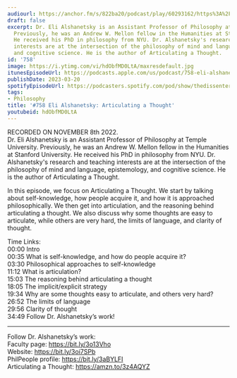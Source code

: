 ```yaml
---
audiourl: https://anchor.fm/s/822ba20/podcast/play/60293162/https%3A%2F%2Fd3ctxlq1ktw2nl.cloudfront.net%2Fstaging%2F2022-10-8%2Fb419ff9a-3baa-0848-4b3f-40605dbfe128.m4a
draft: false
excerpt: Dr. Eli Alshanetsky is an Assistant Professor of Philosophy at Temple University.
  Previously, he was an Andrew W. Mellon fellow in the Humanities at Stanford University.
  He received his PhD in philosophy from NYU. Dr. Alshanetsky's research and teaching
  interests are at the intersection of the philosophy of mind and language, epistemology,
  and cognitive science. He is the author of Articulating a Thought.
id: '758'
image: https://i.ytimg.com/vi/hdObfMD0LtA/maxresdefault.jpg
itunesEpisodeUrl: https://podcasts.apple.com/us/podcast/758-eli-alshanetsky-articulating-a-thought/id1451347236?i=1000605057252&uo=4
publishDate: 2023-03-20
spotifyEpisodeUrl: https://podcasters.spotify.com/pod/show/thedissenter/episodes/758-Eli-Alshanetsky-Articulating-a-Thought-e1qegja
tags:
- Philosophy
title: '#758 Eli Alshanetsky: Articulating a Thought'
youtubeid: hdObfMD0LtA
---
```

<div class="timelinks">

RECORDED ON NOVEMBER 8th 2022.  
Dr. Eli Alshanetsky is an Assistant Professor of Philosophy at Temple University. Previously, he was an Andrew W. Mellon fellow in the Humanities at Stanford University. He received his PhD in philosophy from NYU. Dr. Alshanetsky's research and teaching interests are at the intersection of the philosophy of mind and language, epistemology, and cognitive science. He is the author of Articulating a Thought.

In this episode, we focus on Articulating a Thought. We start by talking about self-knowledge, how people acquire it, and how it is approached philosophically. We then get into articulation, and the reasoning behind articulating a thought. We also discuss why some thoughts are easy to articulate, while others are very hard, the limits of language, and clarity of thought.

Time Links:  
<time>00:00</time> Intro  
<time>00:35</time> What is self-knowledge, and how do people acquire it?  
<time>03:30</time> Philosophical approaches to self-knowledge  
<time>11:12</time> What is articulation?  
<time>15:03</time> The reasoning behind articulating a thought  
<time>18:05</time> The implicit/explicit strategy  
<time>19:34</time> Why are some thoughts easy to articulate, and others very hard?  
<time>26:52</time> The limits of language  
<time>29:56</time> Clarity of thought  
<time>34:49</time> Follow Dr. Alshanetsky’s work!

---

Follow Dr. Alshanetsky’s work:  
Faculty page: https://bit.ly/3o13Vho  
Website: https://bit.ly/3oi7SPb  
PhilPeople profile: https://bit.ly/3aBYLFI  
Articulating a Thought: https://amzn.to/3z4AQYZ
</div>

